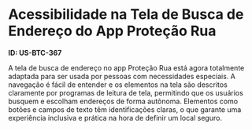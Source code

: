 # Acessibilidade na Tela de Busca de Endereço do App Proteção Rua

**ID: US-BTC-367**

A tela de busca de endereço no app Proteção Rua está agora totalmente adaptada para ser usada por pessoas com necessidades especiais. A navegação é fácil de entender e os elementos na tela são descritos claramente por programas de leitura de tela, permitindo que os usuários busquem e escolham endereços de forma autônoma. Elementos como botões e campos de texto têm identificações claras, o que garante uma experiência inclusiva e prática na hora de definir um local seguro.